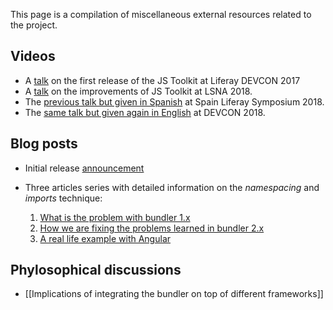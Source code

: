 This page is a compilation of miscellaneous external resources related to the project.

## Videos

-   A [talk](https://www.youtube.com/watch?v=ay0wy2_tLTA&index=6&t=0s&list=PLKb_gn-WO_Kr2J9kcDvDDlcciKoDXfOAq) on the first release of the JS Toolkit at Liferay DEVCON 2017
-   A [talk](https://www.youtube.com/watch?v=CyhR2l2eVSQ) on the improvements of JS Toolkit at LSNA 2018.
-   The [previous talk but given in Spanish](https://www.youtube.com/watch?v=4BhPJhx__rc&index=15&list=PLKb_gn-WO_Ko0Zf7nffZ1kGDS8kWuUQNu&t=0s) at Spain Liferay Symposium 2018.
-   The [same talk but given again in English](https://www.youtube.com/watch?reload=9&v=domq2R5Z0jU&feature=youtu.be) at DEVCON 2018.

## Blog posts

-   Initial release [announcement](https://web.liferay.com/web/ivan.zaera/blog/-/blogs/modern-frontend-workflows-in-liferay-portal)

-   Three articles series with detailed information on the _namespacing_ and _imports_ technique:

    1. [What is the problem with bundler 1.x](https://web.liferay.com/web/ivan.zaera/blog/-/blogs/why-we-need-a-new-liferay-npm-bundler-1-of-3-)
    2. [How we are fixing the problems learned in bundler 2.x](https://web.liferay.com/web/ivan.zaera/blog/-/blogs/why-we-need-a-new-liferay-npm-bundler-2-of-3-)
    3. [A real life example with Angular](https://web.liferay.com/web/ivan.zaera/blog/-/blogs/why-we-need-a-new-liferay-npm-bundler-3-of-3-)

## Phylosophical discussions

-   [[Implications of integrating the bundler on top of different frameworks]]
